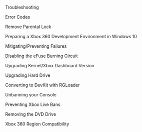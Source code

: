 Troubleshooting

Error Codes

Remove Parental Lock

Preparing a Xbox 360 Development Environment in Windows 10

Mitigating/Preventing Failures

Disabling the eFuse Burning Circuit

Upgrading Kernel/Xbox Dashboard Version

Upgrading Hard Drive

Converting to DevKit with RGLoader

Unbanning your Console

Preventing Xbox Live Bans

Removing the DVD Drive

Xbox 360 Region Compatibility